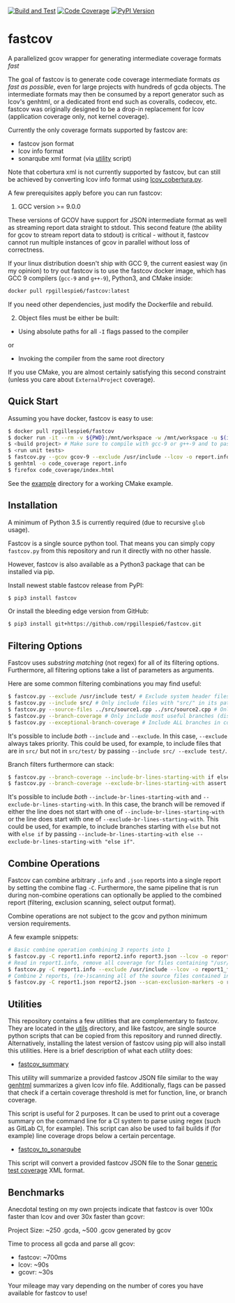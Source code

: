 [![Build and Test](https://github.com/RPGillespie6/fastcov/workflows/build/badge.svg)](https://github.com/RPGillespie6/fastcov/actions/workflows/build.yaml)
[![Code Coverage](https://img.shields.io/codecov/c/github/rpgillespie6/fastcov.svg)](https://codecov.io/gh/RPGillespie6/fastcov)
[![PyPI Version](https://img.shields.io/pypi/v/fastcov.svg)](https://pypi.org/project/fastcov/)
<!-- # SPDX-License-Identifier: MIT -->

# fastcov
A parallelized gcov wrapper for generating intermediate coverage formats *fast*

The goal of fastcov is to generate code coverage intermediate formats *as fast as possible*, even for large projects with hundreds of gcda objects. The intermediate formats may then be consumed by a report generator such as lcov's genhtml, or a dedicated front end such as coveralls, codecov, etc. fastcov was originally designed to be a drop-in replacement for lcov (application coverage only, not kernel coverage).

Currently the only coverage formats supported by fastcov are:

- fastcov json format
- lcov info format
- sonarqube xml format (via [utility](utils/) script)

Note that cobertura xml is not currently supported by fastcov, but can still be achieved by converting lcov info format using [lcov_cobertura.py](https://github.com/eriwen/lcov-to-cobertura-xml).

A few prerequisites apply before you can run fastcov:

1. GCC version >= 9.0.0

These versions of GCOV have support for JSON intermediate format as well as streaming report data straight to stdout. This second feature (the ability for gcov to stream report data to stdout) is critical - without it, fastcov cannot run multiple instances of gcov in parallel without loss of correctness.

If your linux distribution doesn't ship with GCC 9, the current easiest way (in my opinion) to try out fastcov is to use the fastcov docker image, which has GCC 9 compilers (`gcc-9` and `g++-9`), Python3, and CMake inside:

```bash
docker pull rpgillespie6/fastcov:latest
```

If you need other dependencies, just modify the Dockerfile and rebuild.

2. Object files must be either be built:

- Using absolute paths for all `-I` flags passed to the compiler

or

- Invoking the compiler from the same root directory

If you use CMake, you are almost certainly satisfying this second constraint (unless you care about `ExternalProject` coverage).

## Quick Start

Assuming you have docker, fastcov is easy to use:

```bash
$ docker pull rpgillespie6/fastcov
$ docker run -it --rm -v ${PWD}:/mnt/workspace -w /mnt/workspace -u $(id -u ${USER}):$(id -g ${USER}) rpgillespie6/fastcov
$ <build project> # Make sure to compile with gcc-9 or g++-9 and to pass "-g -O0 -fprofile-arcs -ftest-coverage" to all gcc/g++ statements
$ <run unit tests>
$ fastcov.py --gcov gcov-9 --exclude /usr/include --lcov -o report.info
$ genhtml -o code_coverage report.info
$ firefox code_coverage/index.html
```

See the [example](example/) directory for a working CMake example.

## Installation

A minimum of Python 3.5 is currently required (due to recursive `glob` usage).

Fastcov is a single source python tool. That means you can simply copy `fastcov.py` from this repository and run it directly with no other hassle.

However, fastcov is also available as a Python3 package that can be installed via pip.

Install newest stable fastcov release from PyPI:

```bash
$ pip3 install fastcov
```

Or install the bleeding edge version from GitHub:

```bash
$ pip3 install git+https://github.com/rpgillespie6/fastcov.git
```

## Filtering Options

Fastcov uses *substring matching* (not regex) for all of its filtering options. Furthermore, all filtering options take a list of parameters as arguments.

Here are some common filtering combinations you may find useful:

```bash
$ fastcov.py --exclude /usr/include test/ # Exclude system header files and test files from final report
$ fastcov.py --include src/ # Only include files with "src/" in its path in the final report
$ fastcov.py --source-files ../src/source1.cpp ../src/source2.cpp # Only include exactly ../src/source1.cpp and ../src/source2.cpp in the final report
$ fastcov.py --branch-coverage # Only include most useful branches (discards exceptional branches and initializer list branches)
$ fastcov.py --exceptional-branch-coverage # Include ALL branches in coverage report
```

It's possible to include *both* `--include` and `--exclude`. In this case, `--exclude` always takes priority. This could be used, for example, to include files that are in `src/` but not in `src/test/` by passing `--include src/ --exclude test/`.

Branch filters furthermore can stack:

```bash
$ fastcov.py --branch-coverage --include-br-lines-starting-with if else       # Only include branch coverage for lines starting with "if" or "else"
$ fastcov.py --branch-coverage --exclude-br-lines-starting-with assert ASSERT # Don't include coverage for lines starting with "assert" or "ASSERT"
```

It's possible to include *both* `--include-br-lines-starting-with` and `--exclude-br-lines-starting-with`. In this case, the branch will be removed if either the line does not start with one of `--include-br-lines-starting-with` or the line does start with one of `--exclude-br-lines-starting-with`. This could be used, for example, to include branches starting with `else` but not with `else if` by passing `--include-br-lines-starting-with else --exclude-br-lines-starting-with "else if"`.

## Combine Operations

Fastcov can combine arbitrary `.info` and `.json` reports into a single report by setting the combine flag `-C`. Furthermore, the same pipeline that is run during non-combine operations can optionally be applied to the combined report (filtering, exclusion scanning, select output format).

Combine operations are not subject to the gcov and python minimum version requirements.

A few example snippets:
```bash
# Basic combine operation combining 3 reports into 1
$ fastcov.py -C report1.info report2.info report3.json --lcov -o report_final.info
# Read in report1.info, remove all coverage for files containing "/usr/include" and write out the result
$ fastcov.py -C report1.info --exclude /usr/include --lcov -o report1_filtered.info
# Combine 2 reports, (re-)scanning all of the source files contained in the final report for exclusion markers
$ fastcov.py -C report1.json report2.json --scan-exclusion-markers -o report3.json
```

## Utilities

This repository contains a few utilities that are complementary to fastcov. They are located in the [utils](utils/) directory, and like fastcov, are single source python scripts that can be copied from this repository and runned directly. Alternatively, installing the latest version of fastcov using pip will also install this utilities. Here is a brief description of what each utility does:

- [fastcov_summary](utils/fastcov_summary.py)

This utility will summarize a provided fastcov JSON file similar to the way [genhtml](https://linux.die.net/man/1/genhtml) summarizes a given lcov info file. Additionally, flags can be passed that check if a certain coverage threshold is met for function, line, or branch coverage.

This script is useful for 2 purposes. It can be used to print out a coverage summary on the command line for a CI system to parse using regex (such as GitLab CI, for example). This script can also be used to fail builds if (for example) line coverage drops below a certain percentage. 

- [fastcov_to_sonarqube](utils/fastcov_to_sonarqube.py)

This script will convert a provided fastcov JSON file to the Sonar [generic test coverage](https://docs.sonarqube.org/latest/analysis/generic-test/) XML format.

## Benchmarks

Anecdotal testing on my own projects indicate that fastcov is over 100x faster than lcov and over 30x faster than gcovr:

Project Size: ~250 .gcda, ~500 .gcov generated by gcov

Time to process all gcda and parse all gcov:

- fastcov: ~700ms
- lcov:    ~90s
- gcovr:   ~30s

Your mileage may vary depending on the number of cores you have available for fastcov to use!